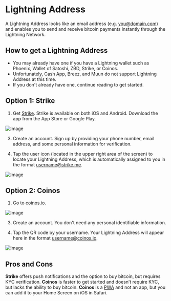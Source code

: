 # Lightning Address

A Lightning Address looks like an email address (e.g. you@domain.com) and enables you to send and receive bitcoin payments instantly through the Lightning Network.

## How to get a Lightning Address
- You may already have one if you have a Lightning wallet such as Phoenix, Wallet of Satoshi, ZBD, Strike, or Coinos.
- Unfortunately, Cash App, Breez, and Muun do not support Lightning Address at this time. 
- If you don't already have one, continue reading to get started.

## Option 1: Strike

1. Get [Strike](https://strike.me/). Strike is available on both iOS and Android. Download the app from the App Store or Google Play.
   
![image](https://github.com/user-attachments/assets/b6d43e5c-0670-4673-85fe-8f2e809e62f3)

3. Create an account. Sign up by providing your phone number, email address, and some personal information for verification.

4. Tap the user icon (located in the upper right area of the screen) to locate your Lightning Address, which is automatically assigned to you in the format username@strike.me.
   
![image](https://github.com/user-attachments/assets/b21c6b1f-ead2-4419-956e-c73fc46a434d)

## Option 2: Coinos

1. Go to [coinos.io](https://coinos.io).

![image](https://github.com/user-attachments/assets/d2300f40-b118-4c12-a75c-d41153165a90)

3. Create an account. You don't need any personal identifiable information. 

4. Tap the QR code by your username. Your Lightning Address will appear here in the format username@coinos.io.

![image](https://github.com/user-attachments/assets/12924adf-9bd0-4543-bbd3-80d9e4cba254)

## Pros and Cons 
**Strike** offers push notifications and the option to buy bitcoin, but requires KYC verification. **Coinos** is faster to get started and doesn’t require KYC, but lacks the ability to buy bitcoin. **Coinos** is a [PWA](https://www.google.com/search?q=how+to+add+a+pwa+to+your+home+screen+safari) and not an app, but you can add it to your Home Screen on iOS in Safari.

